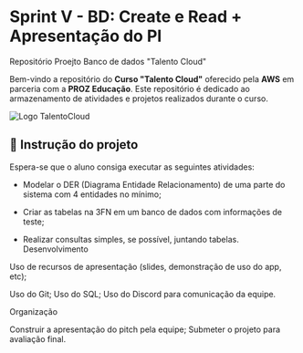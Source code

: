 # Sprint V - BD:  Create e Read + Apresentação do PI

Repositório Proejto Banco de dados  "Talento Cloud"

Bem-vindo a repositório do **Curso "Talento Cloud"** oferecido pela **AWS** em parceria com a **PROZ Educação**. Este repositório é dedicado ao armazenamento de atividades e projetos realizados durante o curso.

![Logo TalentoCloud](https://res.cloudinary.com/dmzbuztfw/image/upload/v1698622712/GitHub_Images/logo_talento_cloud_crop_dmjsvn.png)

## 📂 Instrução do projeto

Espera-se que o aluno consiga executar as seguintes atividades: 

- Modelar o DER (Diagrama Entidade Relacionamento) de uma parte do sistema com 4 entidades no mínimo;


- Criar as tabelas na 3FN em um banco de dados com informações de teste;


- Realizar consultas simples, se possível, juntando tabelas.
Desenvolvimento

Uso de recursos de apresentação (slides, demonstração de uso do app, etc);

Uso do Git;
Uso do SQL;
Uso do Discord para comunicação da equipe.

Organização

Construir a apresentação do pitch pela equipe;
Submeter o projeto para avaliação final.



